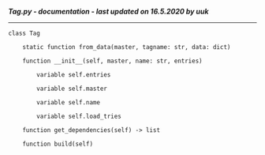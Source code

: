 ***Tag.py - documentation - last updated on 16.5.2020 by uuk***
___

    class Tag

        static function from_data(master, tagname: str, data: dict)

        function __init__(self, master, name: str, entries)

            variable self.entries

            variable self.master

            variable self.name

            variable self.load_tries

        function get_dependencies(self) -> list

        function build(self)